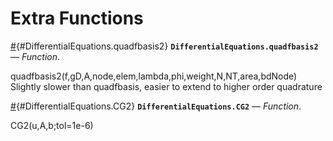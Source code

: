 <a id='Extra-Functions-1'></a>

# Extra Functions

[#](#DifferentialEquations.quadfbasis2){#DifferentialEquations.quadfbasis2} **`DifferentialEquations.quadfbasis2`** &mdash; *Function*.

quadfbasis2(f,gD,A,node,elem,lambda,phi,weight,N,NT,area,bdNode) Slightly slower than quadfbasis, easier to extend to higher order quadrature

[#](#DifferentialEquations.CG2){#DifferentialEquations.CG2} **`DifferentialEquations.CG2`** &mdash; *Function*.

CG2(u,A,b;tol=1e-6)